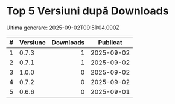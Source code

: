 # Top 5 Versiuni după Downloads

Ultima generare: 2025-09-02T09:51:04.090Z

| # | Versiune | Downloads | Publicat |
| - | - | -: | - |
| 1 | 0.7.3 | 1 | 2025-09-02 |
| 2 | 0.7.1 | 1 | 2025-09-02 |
| 3 | 1.0.0 | 0 | 2025-09-02 |
| 4 | 0.7.2 | 0 | 2025-09-02 |
| 5 | 0.6.6 | 0 | 2025-09-01 |

